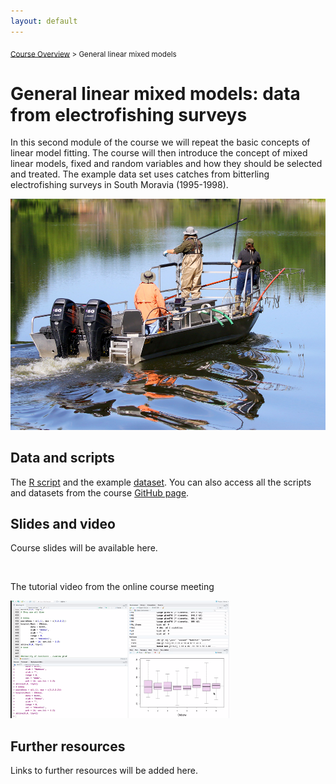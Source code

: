 ```yaml
---
layout: default
---
```


<sub>[Course Overview](index.md) \> General linear mixed models</sub>

# General linear mixed models: data from electrofishing surveys

In this second module of the course we will repeat the basic concepts of linear model fitting. The course will then introduce the concept of mixed linear models, fixed and random variables and how they should be selected and treated. The example data set uses catches from bitterling electrofishing surveys in South Moravia (1995-1998).

![](./images/scient_surveys.jpg)

## Data and scripts

The [R script](Bitterling1.R) and the example [dataset](bitterling.csv). You can also access all the scripts and datasets from the course [GitHub page](https://github.com/fishsizeproject/CPUEcourse).

## Slides and video

Course slides will be available here.

<br/>

The tutorial video from the online course meeting

<a href="https://youtu.be/Iw1LlytvOoA"> 
    <img alt="video2" src="./images/video2s.png" 
    width="350"> 
</a>

## Further resources

Links to further resources will be added here.

<br/>
